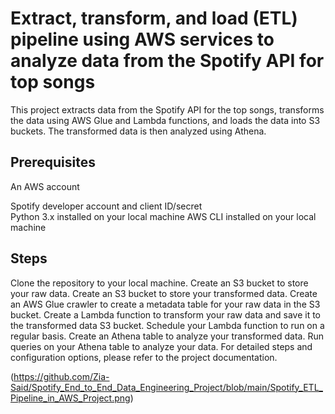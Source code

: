 # Extract, transform, and load (ETL) pipeline using AWS services to analyze data from the Spotify API for top songs

This project extracts data from the Spotify API for the top songs, transforms the data using AWS Glue and Lambda functions, and loads the data into S3 buckets. The transformed data is then analyzed using Athena.

## Prerequisites

An AWS account

Spotify developer account and client ID/secret\
Python 3.x installed on your local machine
AWS CLI installed on your local machine


## Steps
Clone the repository to your local machine.
Create an S3 bucket to store your raw data.
Create an S3 bucket to store your transformed data.
Create an AWS Glue crawler to create a metadata table for your raw data in the S3 bucket.
Create a Lambda function to transform your raw data and save it to the transformed data S3 bucket.
Schedule your Lambda function to run on a regular basis.
Create an Athena table to analyze your transformed data.
Run queries on your Athena table to analyze your data.
For detailed steps and configuration options, please refer to the project documentation.


(<https://github.com/Zia-Said/Spotify_End_to_End_Data_Engineering_Project/blob/main/Spotify_ETL_Pipeline_in_AWS_Project.png>)
